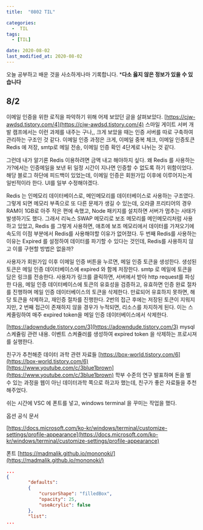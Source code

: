 ```yaml
---
title:  "0802 TIL" 

categories:
  -  TIL
tags:
  - [TIL]

date: 2020-08-02
last_modified_at: 2020-08-02
---
```


오늘 공부하고 배운 것을 사소하게나마 기록합니다. 
***다소 옳지 않은 정보가 있을 수 있습니다**

## 8/2

이메일 인증을 위한 로직을 파악하기 위해 어제 보았던 글을 살펴보았다. [https://cjw-awdsd.tistory.com/4](https://cjw-awdsd.tistory.com/4) 스마일 게이트 서버 개발 캠프에서는 이런 과제를 내주는 구나,, 크게 보았을 때는 인증 서버를 따로 구축하여 관리하는 구조인 것 같다. 이메일 인증 과정은 크게, 이메일 중복 체크, 이메일 인증토큰 Redis 에 저장, smtp로 메일 전송, 이메일 인증 확인 4단계로 나뉘는 것 같다. 

그런데 내가 알기론 Redis 이용하려면 금액 내고 해야하지 싶다. 왜 Redis 를 사용하는 가?에서는 인증메일을 보낸 뒤 일정 시간이 지나면 인증할 수 없도록 하기 위함이었다. 해당 블로그 하단에 피드백이 있었는데, 이메일 인증은 회원가입 이후에 이루어지는게 일빈적이라 한다. UI를 일부 수정해야겠다. 

Redis 는 인메모리 데이터베이스로, 메인메모리를 데이터베이스로 사용하는 구조였다. 그렇게 되면 메모리 부족으로 또 다른 문제가 생길 수 있는데, 오라클 프리티어의 경우 RAM이 1GB로 아주 작은 편에 속했고, Node 패키지를 설치하면 서버가 멈추는 사태가 발생하기도 했다. 그래서 리눅스 SWAP 메모리로 보조 메모리를 메인메모리처럼 사용하고 있었고, Redis 를 그렇게 사용하면, 애초에 보조 메모리에서 데이터를 가져오기에 속도의 이점 부분에서 Redis를 사용해야할 이유가 없어졌다. 두 번째 Redis를 사용하는 이유는 Expired 를 설정하여 데이터를 파기할 수 있다는 것인데, Redis를 사용하지 않고 이를 구현할 방법은 없을까? 

사용자가 회원가입 이후 이메일 인증 버튼을 누르면, 메일 인증 토큰을 생성한다. 생성된 토큰은 메일 인증 데이터베이스에 expired 와 함께 저장한다. smtp 로 메일에 토큰을 담은 링크를 전송한다. 사용자가 링크를 클릭하면, 서버에서 받아 http request를 파싱한 다음, 메일 인증 데이터베이스에 토큰의 유효성을 검증하고, 유효하면 인증 완료 절차를 진행하며 메일 인증 데이터베이스의 토큰을 삭제한다. 만료되어 유효하지 못하면, 해당 토큰을 삭제하고, 재인증 절차를 진행한다. 2번의 접근 후에는 저장된 토큰이 지워지지만, 2 번째 접근이 존재하지 않을 경우가 누적되면, 리소스를 차지하게 된다. 이는 스케줄링하여 매주 expired token을 메일 인증 데이터베이스에서 삭제한다. 

[https://adowndude.tistory.com/3](https://adowndude.tistory.com/3)  mysql 스케쥴링 관련 내용. 이벤트 스켜쥴러를 생성하여 expired token 을 삭제하는 프로시져를 실행한다. 

친구가 추천해준 데이터 과학 관련 자료들 [https://box-world.tistory.com/6](https://box-world.tistory.com/6)  [https://www.youtube.com/c/3blue1brown](https://www.youtube.com/c/3blue1brown) 학부 수준의 연구 발표하며 돈을 벌 수 있는 과정을 웹이 아닌 데이터과학 쪽으로 하고자 했는데, 친구가 좋은 자료들을 추천해주었다.  

쉬는 시간에 VSC 에 폰트를 넣고, windows terminal 을 꾸미는 작업을 했다. 

옵션 공식 문서

[https://docs.microsoft.com/ko-kr/windows/terminal/customize-settings/profile-appearance](https://docs.microsoft.com/ko-kr/windows/terminal/customize-settings/profile-appearance)

폰트 [https://madmalik.github.io/mononoki/](https://madmalik.github.io/mononoki/)

```json
...
{
        "defaults": 
        {
            "cursorShape": "filledBox",
            "opacity": 25,
            "useAcrylic": false
        },
        "list":
...
```